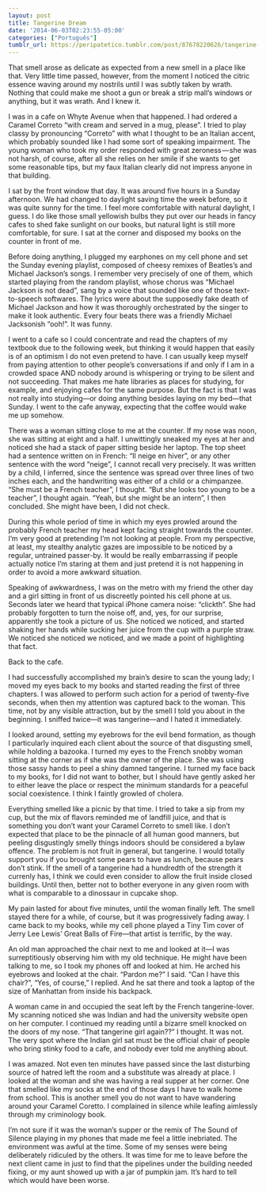 ```yaml
---
layout: post
title: Tangerine Dream
date: '2014-06-03T02:23:55-05:00'
categories: ["Português"]
tumblr_url: https://peripatetico.tumblr.com/post/87678220626/tangerine-dream
---
```

That smell arose as delicate as expected from a new smell in a place like that. Very little time passed, however, from the moment I noticed the citric essence waving around my nostrils until I was subtly taken by wrath. Nothing that could make me shoot a gun or break a strip mall’s windows or anything, but it was wrath. And I knew it.

I was in a cafe on Whyte Avenue when that happened. I had ordered a Caramel Correto “with cream and served in a mug, please”. I tried to play classy by pronouncing “Correto” with what I thought to be an Italian accent, which probably sounded like I had some sort of speaking impairment. The young woman who took my order responded with great zeroness — she was not harsh, of course, after all she relies on her smile if she wants to get some reasonable tips, but my faux Italian clearly did not impress anyone in that building.

I sat by the front window that day. It was around five hours in a Sunday afternoon. We had changed to daylight saving time the week before, so it was quite sunny for the time. I feel more comfortable with natural daylight, I guess. I do like those small yellowish bulbs they put over our heads in fancy cafes to shed fake sunlight on our books, but natural light is still more comfortable, for sure. I sat at the corner and disposed my books on the counter in front of me.

Before doing anything, I plugged my earphones on my cell phone and set the Sunday evening playlist, composed of cheesy remixes of Beatles’s and Michael Jackson’s songs. I remember very precisely of one of them, which started playing from the random playlist, whose chorus was “Michael Jackson is not dead”, sang by a voice that sounded like one of those text-to-speech softwares. The lyrics were about the supposedly fake death of Michael Jackson and how it was thoroughly orchestrated by the singer to make it look authentic. Every four beats there was a friendly Michael Jacksonish “ooh!”. It was funny.

I went to a cafe so I could concentrate and read the chapters of my textbook due to the following week, but thinking it would happen that easily is of an optimism I do not even pretend to have. I can usually keep myself from paying attention to other people’s conversations if and only if I am in a crowded space AND nobody around is whispering or trying to be silent and not succeeding. That makes me hate libraries as places for studying, for example, and enjoying cafes for the same purpose. But the fact is that I was not really into studying—or doing anything besides laying on my bed—that Sunday. I went to the cafe anyway, expecting that the coffee would wake me up somehow.

There was a woman sitting close to me at the counter. If my nose was noon, she was sitting at eight and a half. I unwittingly sneaked my eyes at her and noticed she had a stack of paper sitting beside her laptop. The top sheet had a sentence written on in French: “Il neige en hiver”, or any other sentence with the word “neige”, I cannot recall very precisely. It was written by a child, I inferred, since the sentence was spread over three lines of two inches each, and the handwriting was either of a child or a chimpanzee. “She must be a French teacher”, I thought. “But she looks too young to be a teacher”, I thought again. “Yeah, but she might be an intern”, I then concluded. She might have been, I did not check.

During this whole period of time in which my eyes prowled around the probably French teacher my head kept facing straight towards the counter. I’m very good at pretending I’m not looking at people. From my perspective, at least, my stealthy analytic gazes are impossible to be noticed by a regular, untrained passer-by. It would be really embarrassing if people actually notice I’m staring at them and just pretend it is not happening in order to avoid a more awkward situation.

Speaking of awkwardness, I was on the metro with my friend the other day and a girl sitting in front of us discreetly pointed his cell phone at us. Seconds later we heard that typical iPhone camera noise: “clickth”. She had probably forgotten to turn the noise off, and, yes, for our surprise, apparently she took a picture of us. She noticed we noticed, and started shaking her hands while sucking her juice from the cup with a purple straw. We noticed she noticed we noticed, and we made a point of highlighting that fact.

Back to the cafe.

I had successfully accomplished my brain’s desire to scan the young lady; I moved my eyes back to my books and started reading the first of three chapters. I was allowed to perform such action for a period of twenty-five seconds, when then my attention was captured back to the woman. This time, not by any visible attraction, but by the smell I told you about in the beginning. I sniffed twice—it was tangerine—and I hated it immediately.

I looked around, setting my eyebrows for the evil bend formation, as though I particularly inquired each client about the source of that disgusting smell, while holding a bazooka. I turned my eyes to the French snobby woman sitting at the corner as if she was the owner of the place. She was using those sassy hands to peel a shiny damned tangerine. I turned my face back to my books, for I did not want to bother, but I should have gently asked her to either leave the place or respect the minimum standards for a peaceful social coexistence. I think I faintly growled of cholera.

Everything smelled like a picnic by that time. I tried to take a sip from my cup, but the mix of flavors reminded me of landfill juice, and that is something you don’t want your Caramel Correto to smell like. I don’t expected that place to be the pinnacle of all human good manners, but peeling disgustingly smelly things indoors should be considered a bylaw offence. The problem is not fruit in general, but tangerine. I would totally support you if you brought some pears to have as lunch, because pears don’t stink. If the smell of a tangerine had a hundredth of the strength it currenly has, I think we could even consider to allow the fruit inside closed buildings. Until then, better not to bother everyone in any given room with what is comparable to a dinossaur in cupcake shop.

My pain lasted for about five minutes, until the woman finally left. The smell stayed there for a while, of course, but it was progressively fading away. I came back to my books, while my cell phone played a Tiny Tim cover of Jerry Lee Lewis’ Great Balls of Fire—that artist is terrific, by the way.

An old man approached the chair next to me and looked at it—I was surreptitiously observing him with my old technique. He might have been talking to me, so I took my phones off and looked at him. He arched his eyebrows and looked at the chair. “Pardon me?” I said. “Can I have this chair?”, “Yes, of course,” I replied. And he sat there and took a laptop of the size of Manhattan from inside his backpack.

A woman came in and occupied the seat left by the French tangerine-lover. My scanning noticed she was Indian and had the university website open on her computer. I continued my reading until a bizarre smell knocked on the doors of my nose. “That tangerine girl again??” I thought. It was not. The very spot where the Indian girl sat must be the official chair of people who bring stinky food to a cafe, and nobody ever told me anything about.

I was amazed. Not even ten minutes have passed since the last disturbing source of hatred left the room and a substitute was already at place. I looked at the woman and she was having a real supper at her corner. One that smelled like my socks at the end of those days I have to walk home from school. This is another smell you do not want to have wandering around your Caramel Coretto. I complained in silence while leafing aimlessly through my criminology book.

I’m not sure if it was the woman’s supper or the remix of The Sound of Silence playing in my phones that made me feel a little inebriated. The environment was awful at the time. Some of my senses were being deliberately ridiculed by the others. It was time for me to leave before the next client came in just to find that the pipelines under the building needed fixing, or my aunt showed up with a jar of pumpkin jam. It’s hard to tell which would have been worse.

